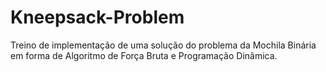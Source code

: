 # Kneepsack-Problem
Treino de implementação de uma solução do problema da Mochila Binária em forma de Algoritmo de Força Bruta e Programação Dinâmica.
